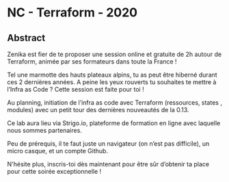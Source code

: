 # NC - Terraform - 2020

## Abstract 

Zenika est fier de te proposer une session online et gratuite de 2h autour de Terraform, animée par ses formateurs dans toute la France !

Tel une marmotte des hauts plateaux alpins, tu as peut être hiberné durant ces 2 dernières années. A peine les yeux rouverts tu souhaites te mettre à l’Infra as Code ?  Cette session est faite pour toi ! 

Au planning, initiation de l’infra as code avec Terraform (ressources, states , modules) avec un petit tour des dernières nouveautés de la 0.13. 

Ce lab aura lieu via Strigo.io, plateforme de formation en ligne avec laquelle nous sommes partenaires.

Peu de prérequis, il te faut juste un navigateur (on n’est pas difficile), un micro casque, et un compte Github.

N'hésite plus, inscris-toi dès maintenant pour être sûr d’obtenir ta place pour cette soirée exceptionnelle !

